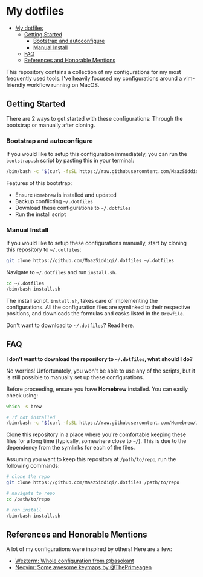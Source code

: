# My dotfiles

<!--toc:start-->

- [My dotfiles](#my-dotfiles)
  - [Getting Started](#getting-started)
    - [Bootstrap and autoconfigure](#bootstrap-and-autoconfigure)
    - [Manual Install](#manual-install)
  - [FAQ](#faq)
  - [References and Honorable Mentions](#references-and-honorable-mentions)
  <!--toc:end-->

This repository contains a collection of my configurations for my most frequently used tools. I've heavily focused my configurations around a vim-friendly workflow running on MacOS.

## Getting Started

There are 2 ways to get started with these configurations: Through the bootstrap or manually after cloning.

### Bootstrap and autoconfigure

If you would like to setup this configuration immediately, you can run the `bootstrap.sh` script by pasting this in your terminal:

```zsh
/bin/bash -c "$(curl -fsSL https://raw.githubusercontent.com/MaazSiddiqi/.dotfiles/HEAD/bootstrap.sh)"
```

Features of this bootstrap:

- Ensure `Homebrew` is installed and updated
- Backup conflicting `~/.dotfiles`
- Download these configurations to `~/.dotfiles`
- Run the install script

### Manual Install

If you would like to setup these configurations manually, start by cloning this repository to `~/.dotfiles`:

```zsh
git clone https://github.com/MaazSiddiqi/.dotfiles ~/.dotfiles
```

Navigate to `~/.dotfiles` and run `install.sh`.

```zsh
cd ~/.dotfiles
/bin/bash install.sh
```

The install script, `install.sh`, takes care of implementing the configurations. All the configuration files are symlinked to their respective positions, and downloads the formulas and casks listed in the `Brewfile`.

Don't want to download to `~/.dotfiles`? Read here.

## FAQ

**I don't want to download the repository to `~/.dotfiles`, what should I do?**

No worries! Unfortunately, you won't be able to use any of the scripts, but it is still possible to manually set up these configurations.

Before proceeding, ensure you have **Homebrew** installed. You can easily check using:

```zsh
which -s brew

# If not installed
/bin/bash -c "$(curl -fsSL https://raw.githubusercontent.com/Homebrew/install/HEAD/install.sh)"
```

Clone this repository in a place where you're comfortable keeping these files for a long time (typically, somewhere close to `~/`). This is due to the dependency from the symlinks for each of the files.

Assuming you want to keep this repository at `/path/to/repo`, run the following commands:

```zsh
# clone the repo
git clone https://github.com/MaazSiddiqi/.dotfiles /path/to/repo

# navigate to repo
cd /path/to/repo

# run install
/bin/bash install.sh
```

## References and Honorable Mentions

A lot of my configurations were inspired by others! Here are a few:

- [Wezterm: Whole configuration from @basokant](https://github.com/basokant/dotfiles/tree/main/.config/wezterm)
- [Neovim: Some awesome keymaps by @ThePrimeagen](https://github.com/ThePrimeagen/init.lua/blob/249f3b14cc517202c80c6babd0f9ec548351ec71/lua/theprimeagen/remap.lua)
